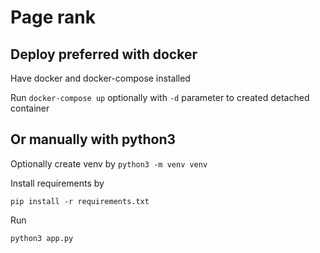# Page rank

## Deploy preferred with docker 
Have docker and docker-compose installed

Run `docker-compose up` optionally with `-d` parameter to created detached container

## Or manually with python3
Optionally create venv by
`python3 -m venv venv`

Install requirements by

`pip install -r requirements.txt`

Run 

`python3 app.py`